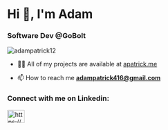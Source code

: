 <h1 align="left">Hi 👋, I'm Adam</h1>
<h3 align="left">Software Dev @GoBolt</h3>

<p align="left"> <img src="https://komarev.com/ghpvc/?username=adampatrick12&label=Profile%20views&color=0e75b6&style=flat" alt="adampatrick12" /> </p>

- 👨‍💻 All of my projects are available at [apatrick.me](https://apatrick.me/)

- 📫 How to reach me **adampatrick416@gmail.com**

<h3 align="left">Connect with me on Linkedin:</h3>
<p align="left">
<a href="https://www.linkedin.com/in/adam-s-patrick/" target="blank"><img align="center" src="https://raw.githubusercontent.com/rahuldkjain/github-profile-readme-generator/master/src/images/icons/Social/linked-in-alt.svg" alt="https://www.linkedin.com/in/adam-s-patrick/" height="30" width="40" /></a>
</p>

